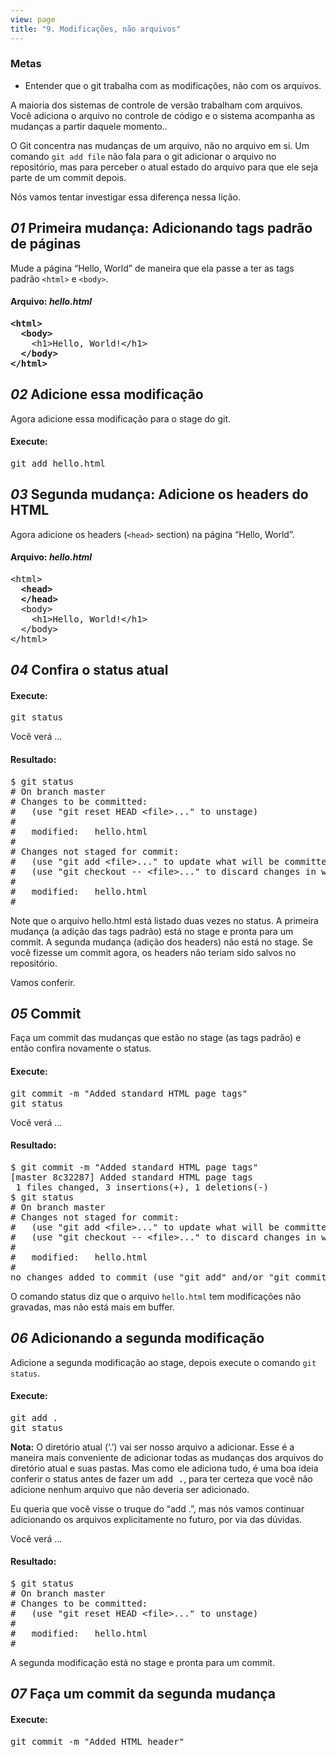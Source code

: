 ```yaml
---
view: page
title: "9. Modificações, não arquivos"
---
```


<h3>Metas</h3>

<ul><li>Entender que o git trabalha com as modificações, não com os arquivos.</li></ul>

<p>A maioria dos sistemas de controle de versão trabalham com arquivos. Você adiciona o arquivo no controle de código e o sistema acompanha as mudanças a partir daquele momento..</p>

<p>O Git concentra nas mudanças de um arquivo, não no arquivo em si. Um comando <code>git add file</code> não fala para o git adicionar o arquivo no repositório, mas para perceber o atual estado do arquivo para que ele seja parte de um commit depois.</p>

<p>Nós vamos tentar investigar essa diferença nessa lição.</p>

<h2><em>01</em> Primeira mudança: Adicionando tags padrão de páginas</h2>

<p>Mude a página &#8220;Hello, World&#8221; de maneira que ela passe a ter as tags padrão <code>&lt;html&gt;</code> e <code>&lt;body&gt;</code>.</p>

<h4 class="h4-pre">Arquivo: <em>hello.html</em></h4>

<pre class="file"><strong>&lt;html&gt;
  &lt;body&gt;</strong>
    &lt;h1&gt;Hello, World!&lt;/h1&gt;
  <strong>&lt;/body&gt;
&lt;/html&gt;</strong></pre>

<h2><em>02</em> Adicione essa modificação</h2>

<p>Agora adicione essa modificação para o stage do git.</p>

<h4 class="h4-pre">Execute:</h4>

<pre class="instructions">git add hello.html</pre>

<h2><em>03</em> Segunda mudança: Adicione os headers do HTML</h2>

<p>Agora adicione os headers (<code>&lt;head&gt;</code> section) na página &#8220;Hello, World&#8221;.</p>

<h4 class="h4-pre">Arquivo: <em>hello.html</em></h4>

<pre class="file">&lt;html&gt;
<strong>  &lt;head&gt;
  &lt;/head&gt;</strong>
  &lt;body&gt;
    &lt;h1&gt;Hello, World!&lt;/h1&gt;
  &lt;/body&gt;
&lt;/html&gt;</pre>

<h2><em>04</em> Confira o status atual</h2>

<h4 class="h4-pre">Execute:</h4>

<pre class="instructions">git status</pre>

<p>Você verá &#8230;</p>

<h4 class="h4-pre">Resultado:</h4>

<pre class="sample">$ git status
# On branch master
# Changes to be committed:
#   (use "git reset HEAD &lt;file&gt;..." to unstage)
#
#	modified:   hello.html
#
# Changes not staged for commit:
#   (use "git add &lt;file&gt;..." to update what will be committed)
#   (use "git checkout -- &lt;file&gt;..." to discard changes in working directory)
#
#	modified:   hello.html
#</pre>

<p>Note que o arquivo hello.html está listado duas vezes no status. A primeira mudança (a adição das tags padrão) está no stage e pronta para um commit. A segunda mudança (adição dos headers) não está no stage. Se você fizesse um commit agora, os headers não teriam sido salvos no repositório.</p>

<p>Vamos conferir.</p>

<h2><em>05</em> Commit</h2>

<p>Faça um commit das mudanças que estão no stage (as tags padrão) e então confira novamente o status.</p>

<h4 class="h4-pre">Execute:</h4>

<pre class="instructions">git commit -m "Added standard HTML page tags"
git status</pre>

<p>Você verá &#8230;</p>

<h4 class="h4-pre">Resultado:</h4>

<pre class="sample">$ git commit -m "Added standard HTML page tags"
[master 8c32287] Added standard HTML page tags
 1 files changed, 3 insertions(+), 1 deletions(-)
$ git status
# On branch master
# Changes not staged for commit:
#   (use "git add &lt;file&gt;..." to update what will be committed)
#   (use "git checkout -- &lt;file&gt;..." to discard changes in working directory)
#
#	modified:   hello.html
#
no changes added to commit (use "git add" and/or "git commit -a")</pre>

<p>O comando status diz que o arquivo <code>hello.html</code> tem modificações não gravadas, mas não está mais em buffer.</p>

<h2><em>06</em> Adicionando a segunda modificação</h2>

<p>Adicione a segunda modificação ao stage, depois execute o comando <code>git status</code>.</p>

<h4 class="h4-pre">Execute:</h4>

<pre class="instructions">git add .
git status</pre>

<p class="note"><strong>Nota:</strong> O diretório atual (&#8216;.&#8217;) vai ser nosso arquivo a adicionar. Esse é a maneira mais conveniente de adicionar todas as mudanças dos arquivos do diretório atual e suas pastas. Mas como ele adiciona tudo, é uma boa ideia conferir o status antes de fazer um <tt>add .</tt>, para ter certeza que você não adicione nenhum arquivo que não deveria ser adicionado.</p>

<p class="note">Eu queria que você visse o truque do &#8220;add .&#8221;, mas nós vamos continuar adicionando os arquivos explicitamente no futuro, por via das dúvidas.</p>

<p>Você verá &#8230;</p>

<h4 class="h4-pre">Resultado:</h4>

<pre class="sample">$ git status
# On branch master
# Changes to be committed:
#   (use "git reset HEAD &lt;file&gt;..." to unstage)
#
#	modified:   hello.html
#</pre>

<p>A segunda modificação está no stage e pronta para um commit.</p>

<h2><em>07</em> Faça um commit da segunda mudança</h2>

<h4 class="h4-pre">Execute:</h4>

<pre class="instructions">git commit -m "Added HTML header"</pre>
